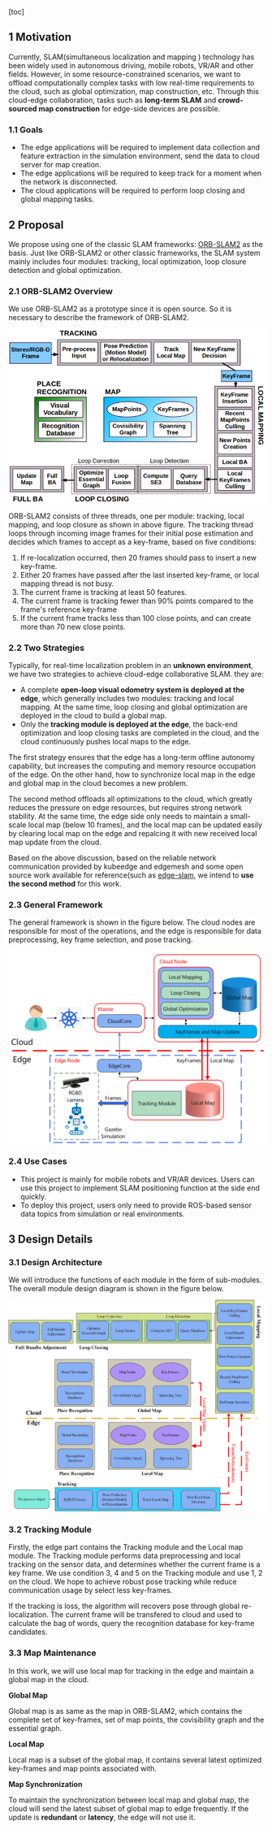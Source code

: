 [toc]

## 1 Motivation

Currently, SLAM(simultaneous localization and mapping ) technology has been widely used in autonomous driving, mobile robots, VR/AR and other fields. However, in some resource-constrained scenarios, we want to offload computationally complex tasks with low real-time requirements to the cloud, such as global optimization, map construction, etc. Through this cloud-edge collaboration, tasks such as **long-term SLAM** and **crowd-sourced map construction** for edge-side devices are possible.

### 1.1 Goals

- The edge applications will be required to implement data collection and feature extraction in the simulation environment, send the data to cloud server for map creation.
- The edge applications will be required to keep track for a  moment when the network is disconnected.
- The cloud applications will be required to perform loop closing and global mapping tasks.

## 2 Proposal

We propose using one of the classic SLAM frameworks: [ORB-SLAM2](https://github.com/raulmur/ORB_SLAM2) as the basis. Just like ORB-SLAM2 or other classic frameworks, the SLAM system mainly includes four modules: tracking, local optimization, loop closure detection and global optimization. 

### 2.1 ORB-SLAM2 Overview

We use ORB-SLAM2 as a prototype since it is open source. So it is necessary to describe the framework of  ORB-SLAM2.

![vslam_kubeedge_orbslam2](images/vslam_kubeedge_orbslam2.png)

ORB-SLAM2 consists of three threads, one per module: tracking, local mapping, and loop closure as shown in above figure. The tracking thread loops through incoming image frames for their initial pose estimation and decides which frames to accept as a key-frame, based on five conditions:

1. If re-localization occurred, then 20 frames should pass to insert a new key-frame.
2. Either 20 frames have passed after the last inserted key-frame, or local mapping thread is not busy.
3. The current frame is tracking at least 50 features.
4. The current frame is tracking fewer than 90% points compared to the frame's reference key-frame
5. If the current frame tracks less than 100 close points, and can create more than 70 new close points.

### 2.2 Two Strategies

Typically, for real-time localization problem in an **unknown environment**, we have two strategies to achieve cloud-edge collaborative SLAM. they are:

* A complete **open-loop visual odometry system is deployed at the edge**, which generally includes two modules: tracking and local mapping. At the same time, loop closing and global optimization are deployed in the cloud to build a global map.
* Only the **tracking module is deployed at the edge**, the back-end optimization and loop closing tasks are completed in the cloud, and the cloud continuously pushes local maps to the edge.

The first strategy ensures that the edge has a long-term offline autonomy capability, but increases the computing and memory resource occupation of the edge. On the other hand, how to synchronize local map in the edge and global map in the cloud becomes a new problem.

The second method offloads all optimizations to the cloud, which greatly reduces the pressure on edge resources, but requires strong network stability. At the same time, the edge side only needs to maintain a small-scale local map (below 10 frames), and the local map can be updated easily by clearing local map on the edge and repalcing it with new received local map update from the cloud.

Based on the above discussion, based on the reliable network communication provided by kubeedge and edgemesh and some open source work available for reference(such as [edge-slam](https://github.com/droneslab/edgeslam), we intend to **use the second method** for this work.

### 2.3 General Framework

The general framework is shown in the figure below. The cloud nodes are responsible for most of the operations, and the edge is responsible for data preprocessing, key frame selection, and pose tracking.

<img src="images/vslam_kubeedge_proposal_arch.png" alt="vslam_kubeedge_proposal_arch" style="zoom:50%;" />

### 2.4 Use Cases

* This project is mainly for mobile robots and VR/AR devices. Users can use this project to implement SLAM positioning function at the side end quickly.
* To deploy this project, users only need to provide ROS-based sensor data topics from simulation or real environments.

## 3 Design Details

### 3.1 Design Architecture

We will introduce the functions of each module in the form of sub-modules. The overall module design diagram is shown in the figure below. 

<img src="images/vslam_kubeedge_proposal_design_arch.png" alt="vslam_kubeedge_proposal_design_arch" style="zoom: 50%;" />

### 3.2 Tracking Module

Firstly, the edge part contains the Tracking module and the Local map module. The Tracking module performs data preprocessing and local tracking on the sensor data, and determines whether the current frame is a key frame. We use condition 3, 4 and 5 on the Tracking module and use 1, 2 on the cloud. We hope to achieve robust pose tracking while reduce communication usage by select less key-frames. 

If the tracking is loss, the algorithm will recovers pose through global re-localization. The current frame will be transfered to cloud and used to calculate the bag of words, query the recognition database for key-frame candidates.

### 3.3 Map Maintenance

In this work, we will use local map for tracking in the edge and maintain a global map in the cloud. 

**Global Map**

Global map is as same as the map in ORB-SLAM2, which contains the complete set of key-frames, set of map points, the covisibility graph and the essential graph.

**Local Map**

Local map is a subset of the global map, it contains several latest optimized key-frames and map points associated with.

**Map Synchronization**

To maintain the synchronization between local map and global map, the cloud      will send the latest subset of global map to edge frequently. If the update is **redundant** or **latency**, the edge will not use it.


